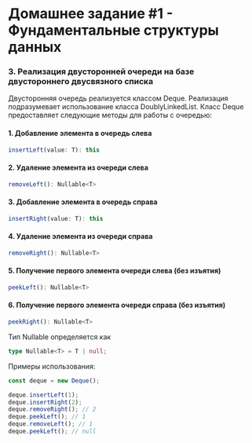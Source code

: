 # Домашнее задание #1 - Фундаментальные структуры данных

### 3. Реализация двусторонней очереди на базе двустороннего двусвязного списка

Двусторонняя очередь реализуется классом Deque. Реализация подразумевает использование класса DoublyLinkedList.
Класс Deque предоставляет следующие методы для работы с очередью:

#### 1. Добавление элемента в очередь слева

```ts
insertLeft(value: T): this
```

#### 2. Удаление элемента из очереди слева

```ts
removeLeft(): Nullable<T>
```

#### 3. Добавление элемента в очередь справа

```ts
insertRight(value: T): this
```

#### 4. Удаление элемента из очереди справа

```ts
removeRight(): Nullable<T>
```

#### 5. Получение первого элемента очереди слева (без изъятия)

```ts
peekLeft(): Nullable<T>
```

#### 6. Получение первого элемента очереди справа (без изъятия)

```ts
peekRight(): Nullable<T>
```

Тип Nullable определяется как

```ts
type Nullable<T> = T | null;
```

Примеры использования:

```js
const deque = new Deque();

deque.insertLeft(1);
deque.insertRight(2);
deque.removeRight(); // 2
deque.peekLeft(); // 1
deque.removeLeft(); // 1
deque.peekLeft(); // null
```
